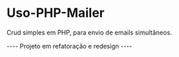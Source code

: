 # Uso-PHP-Mailer
Crud simples em PHP, para envio de emails simultâneos.

---- Projeto em refatoração e redesign ----
